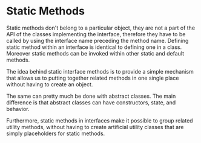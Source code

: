 # Static Methods

Static methods don't belong to a particular object, they are not a part of the API of the classes implementing the
interface, therefore they have to be called by using the interface name preceding the method name.
Defining static method within an interface is identical to defining one in a class.
Moreover static methods can be invoked within other static and default methods.

The idea behind static interface methods is to provide a simple mechanism that allows us to putting together related
methods in one single place without having to create an object.

The same can pretty much be done with abstract classes. The main difference is that abstract classes can have
constructors, state, and behavior.

Furthermore, static methods in interfaces make it possible to group related utility methods, without having to create
artificial utility classes that are simply placeholders for static methods.
